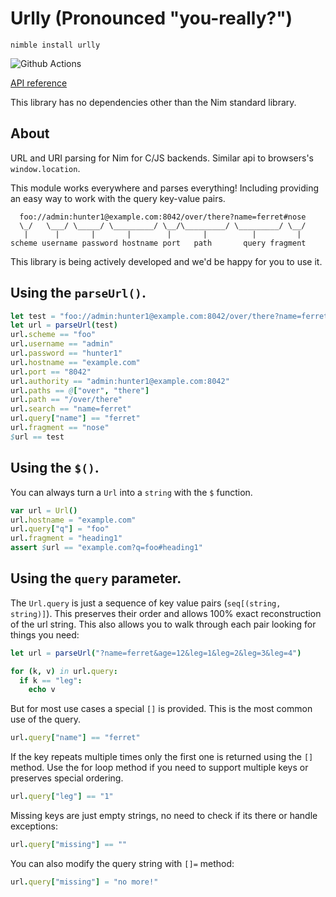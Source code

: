 # Urlly (Pronounced "you-really?")

`nimble install urlly`

![Github Actions](https://github.com/treeform/urlly/workflows/Github%20Actions/badge.svg)

[API reference](https://nimdocs.com/treeform/urlly)

This library has no dependencies other than the Nim standard library.

## About

URL and URI parsing for Nim for C/JS backends. Similar api to browsers's `window.location`.

This module works everywhere and parses everything! Including providing an easy way to work with the query key-value pairs.

```
  foo://admin:hunter1@example.com:8042/over/there?name=ferret#nose
  \_/   \___/ \_____/ \_________/ \__/\_________/ \_________/ \__/
   |      |       |       |        |       |          |         |
scheme username password hostname port   path       query fragment
```

This library is being actively developed and we'd be happy for you to use it.

## Using the `parseUrl()`.

```nim
let test = "foo://admin:hunter1@example.com:8042/over/there?name=ferret#nose"
let url = parseUrl(test)
url.scheme == "foo"
url.username == "admin"
url.password == "hunter1"
url.hostname == "example.com"
url.port == "8042"
url.authority == "admin:hunter1@example.com:8042"
url.paths == @["over", "there"]
url.path == "/over/there"
url.search == "name=ferret"
url.query["name"] == "ferret"
url.fragment == "nose"
$url == test
```

## Using the `$()`.

You can always turn a `Url` into a `string` with the `$` function.

```nim
var url = Url()
url.hostname = "example.com"
url.query["q"] = "foo"
url.fragment = "heading1"
assert $url == "example.com?q=foo#heading1"
```

## Using the `query` parameter.

The `Url.query` is just a sequence of key value pairs (`seq[(string, string)]`). This preserves their order and allows 100% exact reconstruction of the url string. This also allows you to walk through each pair looking for things you need:

```nim
let url = parseUrl("?name=ferret&age=12&leg=1&leg=2&leg=3&leg=4")

for (k, v) in url.query:
  if k == "leg":
    echo v
```

But for most use cases a special `[]` is provided. This is the most common use of the query.

```nim
url.query["name"] == "ferret"
```

If the key repeats multiple times only the first one is returned using the `[]` method. Use the for loop method if you need to support multiple keys or preserves special ordering.

```nim
url.query["leg"] == "1"
```

Missing keys are just empty strings, no need to check if its there or handle exceptions:

```nim
url.query["missing"] == ""
````

You can also modify the query string with `[]=` method:

```nim
url.query["missing"] = "no more!"
```
